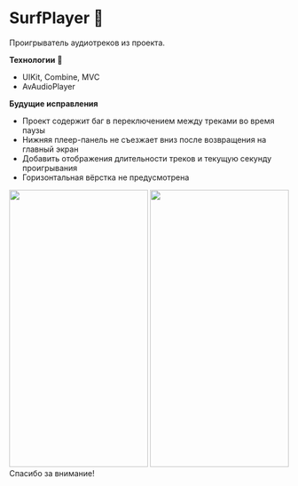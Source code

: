 # SurfPlayer :eyes:
Проигрыватель аудиотреков из проекта.

**Технологии** :wrench: 
- UIKit, Combine, MVC
- AvAudioPlayer

**Будущие исправления**
- Проект содержит баг в переключением между треками во время паузы
- Нижняя плеер-панель не съезжает вниз после возвращения на главный экран
- Добавить отображения длительности треков и текущую секунду проигрывания
- Горизонтальная вёрстка не предусмотрена
 
<img src="https://user-images.githubusercontent.com/120101941/272228777-e4e2d946-dd4e-467c-ba76-26b442d5fe8a.png" width="250" height="500" />
<img src="https://user-images.githubusercontent.com/120101941/272228952-f59bbe74-7777-453e-87e7-e600b8ff3368.png" width="250" height="500" />
Спасибо за внимание! 
